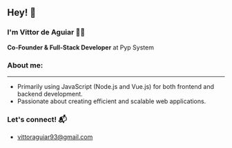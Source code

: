 ## Hey! 🖖

### I'm Vittor de Aguiar 🐱‍👤

<strong>Co-Founder & Full-Stack Developer</strong> at Pyp System

### About me:

<hr/>

- Primarily using JavaScript (Node.js and Vue.js) for both frontend and backend development.
- Passionate about creating efficient and scalable web applications.

### Let's connect! 📬
- vittoraguiar93@gmail.com

